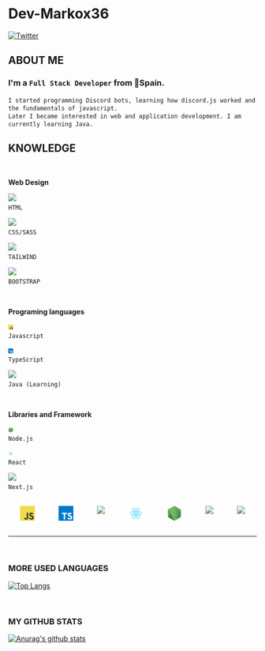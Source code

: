 # Dev-Markox36
<!-- [![Youtube](https://img.shields.io/youtube/channel/subscribers/UCbdd2TLVH7DZ28Dap3a-E3A?style=for-the-badge)](https://www.youtube.com/channel/UCbdd2TLVH7DZ28Dap3a-E3A)
[![Mi Discord](https://img.shields.io/discord/564535543124328459?color=7289da&logo=discord&style=for-the-badge)](https://discord.gg/A8U2mn2dTB) -->
[![Twitter](https://img.shields.io/twitter/follow/dev_markox36?logo=twitter&style=for-the-badge)](https://twitter.com/dev_markox36)



## ABOUT ME

### I'm a `Full Stack Developer` from 📍Spain.
```
I started programming Discord bots, learning how discord.js worked and the fundamentals of javascript.
Later I became interested in web and application development. I am currently learning Java.  
```
## KNOWLEDGE

<br>

**Web Design**

<code><img height="10" src="https://imgur.com/iCuibxU.png"> HTML</code> 

<code><img height="10" src="https://cdn.pixabay.com/photo/2017/08/05/11/16/logo-2582747_1280.png"> CSS/SASS </code> 

<code><img height="10" src="https://upload.wikimedia.org/wikipedia/commons/thumb/d/d5/Tailwind_CSS_Logo.svg/2048px-Tailwind_CSS_Logo.svg.png"> TAILWIND </code>

<code><img height="10" src="https://brandslogos.com/wp-content/uploads/thumbs/bootstrap-logo-vector.svg"> BOOTSTRAP </code> 

<br>

**Programing languages**

<code><img height="10" src="https://raw.githubusercontent.com/github/explore/80688e429a7d4ef2fca1e82350fe8e3517d3494d/topics/javascript/javascript.png"> Javascript</code> 

<code><img height="10" src="https://raw.githubusercontent.com/github/explore/80688e429a7d4ef2fca1e82350fe8e3517d3494d/topics/typescript/typescript.png"> TypeScript</code> 

<code><img height="10" src="https://rodanava.neocities.org/proyectofinal/imagenes/java.jpg"> Java (Learning) </code>

<br>

**Libraries and Framework**

<code><img height="10" src="https://raw.githubusercontent.com/github/explore/80688e429a7d4ef2fca1e82350fe8e3517d3494d/topics/nodejs/nodejs.png"> Node.js</code>  

<code><img height="10" src="https://raw.githubusercontent.com/github/explore/80688e429a7d4ef2fca1e82350fe8e3517d3494d/topics/react/react.png"> React</code>

<code><img height="10" src="https://cdn.auth0.com/blog/logos/nextjs-logo.png"> Next.js</code>  

<br>

<div style="display: flex; justify-content: space-around;">
<img height="30" src="https://raw.githubusercontent.com/github/explore/80688e429a7d4ef2fca1e82350fe8e3517d3494d/topics/javascript/javascript.png">

<img height="30" src="https://raw.githubusercontent.com/github/explore/80688e429a7d4ef2fca1e82350fe8e3517d3494d/topics/typescript/typescript.png">

<img height="30" src="https://rodanava.neocities.org/proyectofinal/imagenes/java.jpg">

<img height="30" src="https://raw.githubusercontent.com/github/explore/80688e429a7d4ef2fca1e82350fe8e3517d3494d/topics/react/react.png">

<img height="30" src="https://raw.githubusercontent.com/github/explore/80688e429a7d4ef2fca1e82350fe8e3517d3494d/topics/nodejs/nodejs.png">

<img height="30" src="https://res.cloudinary.com/escuela-frontend/image/upload/v1624399800/tags/nextjs.png">

<img height="30" src="https://upload.wikimedia.org/wikipedia/commons/thumb/9/91/Electron_Software_Framework_Logo.svg/1200px-Electron_Software_Framework_Logo.svg.png">
</div>

<br />

--- 

<br />

### MORE USED LANGUAGES

[![Top Langs](https://github-readme-stats.vercel.app/api/top-langs/?username=Dev-Markox36&theme=dark&layout=compact)](https://github.com/Dev-Markox36)

<br />

### MY GITHUB STATS

[![Anurag's github stats](https://github-readme-stats.vercel.app/api?username=Dev-Markox36&count_private=true&theme=dark&locale=es&include_all_commits=true&show_icons=true&hide=prs,contribs)](https://github.com/Dev-Markox36)
